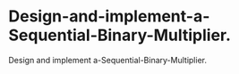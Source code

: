 # Design-and-implement-a-Sequential-Binary-Multiplier.
Design and implement a-Sequential-Binary-Multiplier.

